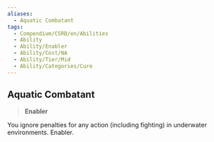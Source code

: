 ```yaml
---
aliases:
  - Aquatic Combatant
tags:
  - Compendium/CSRD/en/Abilities
  - Ability
  - Ability/Enabler
  - Ability/Cost/NA
  - Ability/Tier/Mid
  - Ability/Categories/Cure
---
```

    
      
## Aquatic Combatant      
>**Enabler**    
      
You ignore penalties for any action (including fighting) in underwater environments. Enabler.